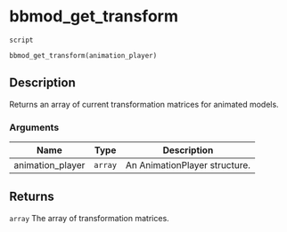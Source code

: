 # bbmod_get_transform
`script`
```gml
bbmod_get_transform(animation_player)
```

## Description
Returns an array of current transformation matrices for animated models.

### Arguments
| Name | Type | Description |
| ---- | ---- | ----------- |
| animation_player | `array` | An AnimationPlayer structure. |

## Returns
`array` The array of transformation matrices.